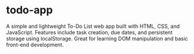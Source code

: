 # todo-app
A simple and lightweight To-Do List web app built with HTML, CSS, and JavaScript. Features include task creation, due dates, and persistent storage using localStorage. Great for learning DOM manipulation and basic front-end development.
